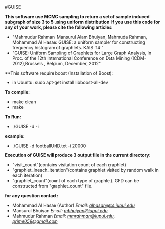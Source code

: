 #GUISE


**This software use MCMC sampling to return a set of sample induced subgraph of
size 3 to 5 using uniform distribution. If you use this code for any of your
work, please cite the following articles:**

- "Mahmudur Rahman, Mansurul Alam Bhuiyan, Mahmuda Rahman, Mohammad Al Hasan: GUISE: a uniform sampler for constructing frequency histogram of graphlets. KAIS  ’14 "
- "GUISE: Uniform Sampling of Graphlets for Large Graph Analysis, In Proc. of the 12th International Conference on Data Mining (ICDM-2012),Brussels , Belgium, December, 2012"


**This software require boost (Installation of Boost):
- in Ubuntu: sudo apt-get install libboost-all-dev

**To compile:**
- make clean
- make

**To Run:**
- ./GUISE -d <inputfile> -i <Iteration>

**example:** 
- ./GUISE -d footballUND.txt -i 20000

**Execution of GUISE will produce 3 output file in the current directory:**
- "visit_count"(contains visitation count of each graphlet)
- "graphlet_ineach_iteration"(contains graphlet visited by random walk in each iteration) 
- "graphlet_count"(count of each type of graphlet). GFD can be constructed from "graphlet_count" file.

**for any question contact:**

- Mohammad Al Hasan (Author) *Email: alhasan@cs.iupui.edu*
- Mansurul Bhuiyan *Email: mbhuiyan@iupui.edu*
- Mahmudur Rahman *Email: mmrahman@iupui.edu, prime059@gmail.com*
